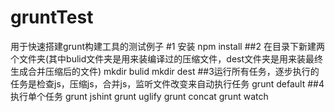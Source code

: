 # gruntTest
用于快速搭建grunt构建工具的测试例子
#1 安装
    npm install
##2 在目录下新建两个文件夹(其中bulid文件夹是用来装编译过的压缩文件，dest文件夹是用来装最终生成合并压缩后的文件)
    mkdir bulid
    mkdir dest
##3运行所有任务，逐步执行的任务是检查js，压缩js，合并js，监听文件改变来自动执行任务
    grunt default
##4执行单个任务
    grunt jshint
    grunt uglify
    grunt concat
    grunt watch
